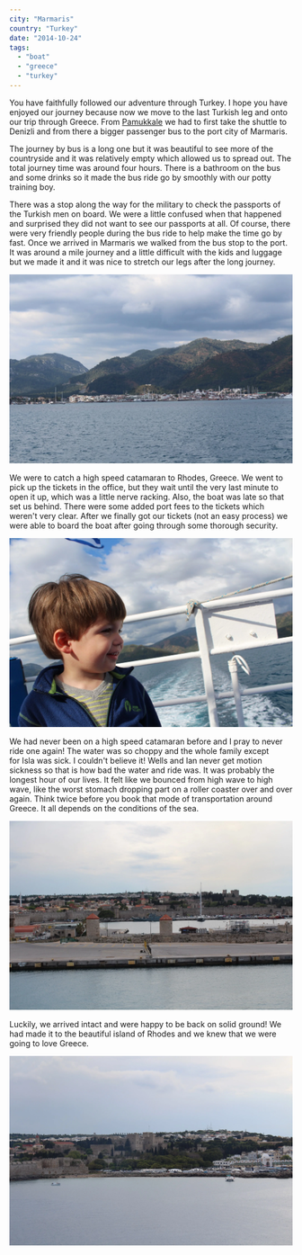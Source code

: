 ```yaml
---
city: "Marmaris"
country: "Turkey"
date: "2014-10-24"
tags:
  - "boat"
  - "greece"
  - "turkey"
---
```


You have faithfully followed our adventure through Turkey. I hope you have enjoyed our journey because now we move to the last Turkish leg and onto our trip through Greece. From [Pamukkale](http://youngmodernmama.com/2014/10/traveling-abroad-pamukkale/ "Traveling Abroad: Pamukkale") we had to first take the shuttle to Denizli and from there a bigger passenger bus to the port city of Marmaris.

The journey by bus is a long one but it was beautiful to see more of the countryside and it was relatively empty which allowed us to spread out. The total journey time was around four hours. There is a bathroom on the bus and some drinks so it made the bus ride go by smoothly with our potty training boy.

There was a stop along the way for the military to check the passports of the Turkish men on board. We were a little confused when that happened and surprised they did not want to see our passports at all. Of course, there were very friendly people during the bus ride to help make the time go by fast. Once we arrived in Marmaris we walked from the bus stop to the port. It was around a mile journey and a little difficult with the kids and luggage but we made it and it was nice to stretch our legs after the long journey.

![Marmaris port](images/10369047_10100614721315554_5417227492037844633_o.webp)

We were to catch a high speed catamaran to Rhodes, Greece. We went to pick up the tickets in the office, but they wait until the very last minute to open it up, which was a little nerve racking. Also, the boat was late so that set us behind. There were some added port fees to the tickets which weren't very clear. After we finally got our tickets (not an easy process) we were able to board the boat after going through some thorough security.

![Wells saying goodbye to Turkey (before the rough waves and sea sickness came)](images/10353426_10100614721305574_6826027516051123817_o.webp)

We had never been on a high speed catamaran before and I pray to never ride one again! The water was so choppy and the whole family except for Isla was sick. I couldn't believe it! Wells and Ian never get motion sickness so that is how bad the water and ride was. It was probably the longest hour of our lives. It felt like we bounced from high wave to high wave, like the worst stomach dropping part on a roller coaster over and over again. Think twice before you book that mode of transportation around Greece. It all depends on the conditions of the sea.

![The port of Rhodes](images/10379567_10100614726130904_764522900459403260_o.webp)

Luckily, we arrived intact and were happy to be back on solid ground! We had made it to the beautiful island of Rhodes and we knew that we were going to love Greece.

![We made it to Rhodes! ](images/10273099_10100614726190784_4620756788340320326_o.webp)
